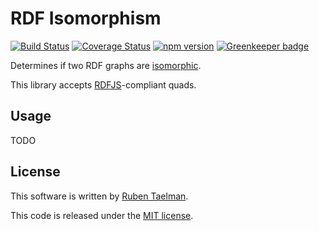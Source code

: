 # RDF Isomorphism

[![Build Status](https://travis-ci.org/rubensworks/rdf-isomorphic.js.svg?branch=master)](https://travis-ci.org/rubensworks/rdf-isomorphic.js)
[![Coverage Status](https://coveralls.io/repos/github/rubensworks/rdf-isomorphic.js/badge.svg?branch=master)](https://coveralls.io/github/rubensworks/rdf-isomorphic.js?branch=master)
[![npm version](https://badge.fury.io/js/rdf-isomorphic.svg)](https://www.npmjs.com/package/rdf-isomorphic) [![Greenkeeper badge](https://badges.greenkeeper.io/rubensworks/rdf-isomorphic.js.svg)](https://greenkeeper.io/)

Determines if two RDF graphs are [isomorphic](https://www.w3.org/TR/rdf11-concepts/#graph-isomorphism).

This library accepts [RDFJS](http://rdf.js.org/)-compliant quads.

## Usage

TODO

## License
This software is written by [Ruben Taelman](http://rubensworks.net/).

This code is released under the [MIT license](http://opensource.org/licenses/MIT).

